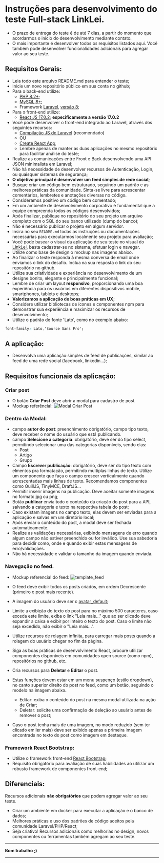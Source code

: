 # Instruções para desenvolvimento do teste Full-stack LinkLei.

- O prazo de entrega do teste é de até 7 dias, a partir do momento que acordarmos o início do desenvolvimento mediante contato.
- O mais importante é desenvolver todos os requisitos listados aqui. Você também pode desenvolver funcionalidades adicionais para agregar valor ao seu teste.


## Requisitos Gerais:

- Leia todo este arquivo README.md para entender o teste;
- Inicie um novo repositório público em sua conta no github;
- Para o back-end utilize:
  - [PHP 8.2+](http://php.net/);
  - [MySQL 8+](https://www.mysql.com/);
  - Framework [Laravel](https://laravel.com/), [versão 8](https://laravel.com/docs/8.x);
- Para o front-end utilize:
  - [React JS 17.0.2](https://pt-br.reactjs.org/); **especificamente a versão 17.0.2**
- Você pode desenvolver o front-end integrado ao Laravel, através dos seguintes recursos:
  - [Compilação JS do Laravel](https://laravel.com/docs/8.x/mix#react) (recomendado)
  - OU
  - [Create React App](https://pt-br.reactjs.org/docs/create-a-new-react-app.html#create-react-app);
  - Lembre apenas de manter as duas aplicações no mesmo repositório para facilitar análise do teste;
- Realize as comunicações entre Front e Back desenvolvendo uma API JSON minimalista em Laravel;
- Não há necessidade de desenvolver recursos de Autenticação, Login, ou quaisquer sistemas de segurança;
- **O objetivo principal é desenvolver um feed simples de rede social;**
- Busque criar um código bem estruturado, seguindo um padrão e as melhores práticas da comunidade. Sinta-se livre para acrescentar comentários, lembretes e anotações diversas no código.
- Consideramos positivo um código bem comentado;
- Em um ambiente de desenvolvimento corporativo é fundamental que a equipe compreenda todos os códigos desenvolvidos;
- Após finalizar, publique no repositório do seu projeto um arquivo completo com o SQL do seu banco utilizado (dump do banco);
- Não é necessário publicar o projeto em algum servidor.
- Insira no seu `README.md` todas as instruções ou documentações necessárias para executarmos localmente seu projeto para avaliação;
- Você pode basear o visual da aplicação de seu teste no visual do [LinkLei](https://linklei.com.br/), basta cadastrar-se no sistema, efetuar login e navegar.
- Utilize como base de design o mockup nas imagens abaixo.
- Ao finalizar o teste responda à mesma conversa de email onde enviamos o link do desafio. Inclua na sua resposta o link do seu repositório no github.
- Utilize sua criatividade e experiência no desenvolvimento de um designe bonito, elegante e principalmente funcional;
- Lembre de criar um layout **responsivo**, proporcionando uma boa experiência para os usuários em diferentes dispositivos mobile, smartphones, tablets e desktops;
- **Valorizamos a aplicação de boas práticas em UX;**
- Considere utilizar bibliotecas de ícones e componentes npm para demonstrar sua experiência e maximizar os recursos de desenvolvimento;
- Utilize o padrão de fonte 'Lato', como no exemplo abaixo:
```css
font-family: Lato,'Source Sans Pro';
```

## A aplicação:
- Desenvolva uma aplicação simples de feed de publicações, similar ao feed de uma rede social (facebook, linkedin...);

## Requisitos funcionais da aplicação:

### Criar post
- O botão **Criar Post** deve abrir a modal para cadastro de post.
- Mockup referêncial:
![Modal Criar Post](https://github.com/linklei-dev/frontend-test-laravel-react/blob/main/graphics/mockup_modal_create.png?raw=true)

### Dentro da Modal:
  - campo **autor do post**: preenchimento obrigatório, campo tipo texto, deve receber o nome do usuário que está publicando.
  - campo **Selecione a categoria**: obrigatório, deve ser do tipo select, permitindo selecionar uma das categorias disponíveis, sendo elas:
    - Post
    - Artigo
    - Grupo
  - Campo **Escrever publicação**: obrigatório, deve ser do tipo texto com elmentos pra formatação, permitindo multiplas linhas de texto. Utilize um componente que faça o campo crescer verticalmente quando acrescentadas mais linhas de texto. Recomendamos componentes como QuillJS, TinyMCE, DraftJS... 
  - Permitir inserir imagens na publicação. Deve aceitar somente imagens no formato jpg ou png;
  - Botão **publicar** envia todo o conteúdo da criação do post para a API, salvando a categoria e texto na respectiva tabela do post;
  - Caso existam imagens no campo texto, elas devem ser enviadas para a aplicação e salvas em um diretório local;
  - Após enviar o conteúdo do post, a modal deve ser fechada automaticamente.
  - Realize as validações necessárias, exibindo mensagens de erro quando algum campo não estiver preenchido ou for inválido. Use sua sabedoria para decidir como, onde e quando exibir estas mensagens de erro/validações.
  - Não há necessidade e validar o tamanho da imagem quando enviada.

  ### Navegação no feed.
  - Mockup referencial do feed:
  ![template_feed](https://github.com/linklei-dev/frontend-test-laravel-react/blob/main/graphics/mockup_feed.png?raw=true)

  - O feed deve exibir todos os posts criados, em ordem Decrescente (primeiro o post mais recente).
  - A imagem do usuário deve ser o [avatar_default](https://github.com/linklei-dev/fullstack-test-laravel/blob/main/graphics/avatar_default.png?raw=true);
  - Limite a exibição do texto do post para no máximo 500 caracteres, caso exceda este limite, exiba o link "Leia mais..." que ao ser clicado deve expandir a caixa e exibir por inteiro o texto do post. Caso o limite não seja excedido, não exibir o "Leia mais...".
  - Utilize recursos de rolagem infinita, para carregar mais posts quando a rolagem do usuário chegar no fim da página.
  - Siga as boas práticas de desenvolvimento React, procure utilizar componentes disponíveis em comunidades open source (como npm), repositórios no github, etc.
  - Cria recursos para **Deletar** e **Editar** o post.
  - Estas funções devem estar em um menu suspenço (estilo dropdown), no canto superior direito do post no feed, como um botão, seguindo o modelo na imagem abaixo.
    - Editar: exiba o conteúdo do post na mesma modal utilizada na ação de Criar;
    - Deletar: solicite uma confirmação de deleção ao usuário antes de remover o post;
  - Caso o post tenha mais de uma imagem, no modo reduzido (sem ter clicado em ler mais) deve ser exibido apenas a primeira imagem encontrada no texto do post como imagem em destaque.

### Framework React Bootstrap:
- Utilize o framework front-end [React Bootstrap](https://react-bootstrap.github.io/);
- Requisito obrigatório para avaliação de suas habilidades ao utilizar um robusto framework de componentes front-end;

## Diferenciais:
Recursos adicionais **não obrigatórios** que podem agregar valor ao seu teste.
- Criar um ambiente em docker para executar a aplicação e o banco de dados;
- Melhores práticas e uso dos padrões de código aceitos pela comunidade Laravel/PHP/React;
- Seja criativo! Recursos adicionais como melhorias no design, novos componentes ou ferramentas também agregam ao seu teste.

-----------------

**Bom trabalho ;)**

-----------------

